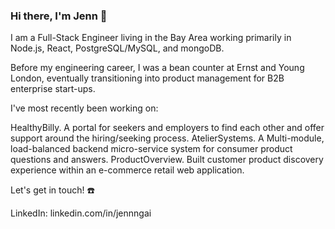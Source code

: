 ### Hi there, I'm Jenn 👋

I am a Full-Stack Engineer living in the Bay Area working primarily in Node.js, React, PostgreSQL/MySQL, and mongoDB. 

Before my engineering career, I was a bean counter at Ernst and Young London, eventually transitioning into product management for B2B enterprise start-ups.

I've most recently been working on:

HealthyBilly. A portal for seekers and employers to find each other and offer support around the hiring/seeking process.
AtelierSystems. A Multi-module, load-balanced backend micro-service system for consumer product questions and answers.
ProductOverview. Built customer product discovery experience within an e-commerce retail web application.

Let's get in touch! ☎️

LinkedIn: linkedin.com/in/jennngai
